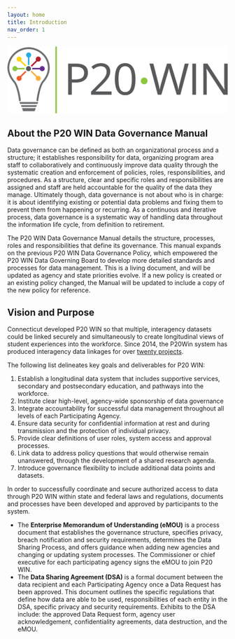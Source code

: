 ```yaml
---
layout: home
title: Introduction
nav_order: 1
---
```


<img src="assets/P20WINlogo_color.png" width="750">

## About the P20 WIN Data Governance Manual 

Data governance can be defined as both an organizational process and a structure; it establishes responsibility for data, organizing program area staff to collaboratively and continuously improve data quality through the systematic creation and enforcement of policies, roles, responsibilities, and procedures. As a structure, clear and specific roles and responsibilities are assigned and staff are held accountable for the quality of the data they manage. Ultimately though, data governance is not about who is in charge: it is about identifying existing or potential data problems and fixing them to prevent them from happening or recurring. As a continuous and iterative process, data governance is a systematic way of handling data throughout the information life cycle, from definition to retirement. 

The P20 WIN Data Governance Manual details the structure, processes, roles and responsibilities that define its governance. <!-- The framework also introduces interagency data standards and key research objectives to assist Connecticut stakeholders appreciate P20 WIN.--> This manual expands on the previous P20 WIN Data Governance Policy, which empowered the P20 WIN Data Governing Board to develop more detailed standards and processes for data management. This is a living document, and will be updated as agency and state priorities evolve. If a new policy is created or an existing policy changed, the Manual will be updated to include a copy of the new policy for reference.

<!-- State agencies and organizations that share data through P20 WIN are considered Participating Agencies in P20 WIN and are accountable to the processes as defined herein; however this is not a legal document. This manual is to be used as a roadmap when making decisions concerning the collection, integration, and use of the P20 WIN system, and it will be consistently evaluated for effectiveness. -->


## Vision and Purpose

Connecticut developed P20 WIN so that multiple, interagency datasets could be linked securely and simultaneously to create longitudinal views of student experiences into the workforce. Since 2014, the P20Win system has produced interagency data linkages for over [twenty projects](https://portal.ct.gov/OPM/P20Win/Reports).  

The following list delineates key goals and deliverables for P20 WIN: 
1. Establish a longitudinal data system that includes supportive services, secondary and postsecondary education, and pathways into the workforce.
2. Institute clear high-level, agency-wide sponsorship of data governance
3. Integrate accountability for successful data management throughout all levels of each Participating Agency.
4. Ensure data security for confidential information at rest and during transmission and the protection of individual privacy. 
5. Provide clear definitions of user roles, system access and approval processes.
6. Link data to address policy questions that would otherwise remain unanswered, through the development of a shared research agenda. 
7. Introduce governance flexibility to include additional data points and datasets.

In order to successfully coordinate and secure authorized access to data through P20 WIN within state and federal laws and regulations, documents and processes have been developed and approved by participants to the system. 

* The **Enterprise Memorandum of Understanding (eMOU)** is a process document that establishes the governance structure, specifies privacy, breach notification and security requirements, determines the Data Sharing Process, and offers guidance when adding new agencies and changing or updating system processes. The Commissioner or chief executive for each participating agency signs the eMOU to join P20 WIN.
* The **Data Sharing Agreement (DSA)** is a formal document between the data recipient and each Participating Agency once a Data Request has been approved. This document outlines the specific regulations that define how data are able to be used, responsibilities of each entity in the DSA, specific privacy and security requirements. Exhibits to the DSA include: the approved Data Request form, agency user acknowledgement, confidentiality agreements, data destruction, and the eMOU.
  
<!-- * This **Data Governance Manual** develops additional policies and procedures such as the processes to secure and authorize access to joined data. Embedded in this manual are forms to facilitate record-keeping and tracking of decisions pertaining to each data request. The manual includes a blank Data Sharing Request form and a template Data Sharing Agreement that is to be completed for each Data Request. -->